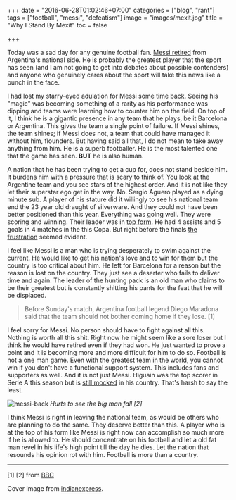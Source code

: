 +++
date = "2016-06-28T01:02:46+07:00"
categories = ["blog", "rant"]
tags = ["football", "messi", "defeatism"]
image = "images/mexit.jpg"
title = "Why I Stand By Mexit"
toc = false

+++

Today was a sad day for any genuine football fan. [Messi retired](http://www.bbc.com/sport/football/36637591) from Argentina's national side. He is probably the greatest player that the sport has seen (and I am not going to get into debates about possible contenders) and anyone who genuinely cares about the sport will take this news like a punch in the face.

I had lost my starry-eyed adulation for Messi some time back. Seeing his "magic" was becoming something of a rarity as his performance was dipping and teams were learning how to counter him on the field. On top of it, I think he is a gigantic presence in any team that he plays, be it Barcelona or Argentina. This gives the team a single point of failure. If Messi shines, the team shines; if Messi does not, a team that could have managed it without him, flounders. But having said all that, I do not mean to take away anything from him. He is a superb footballer. He is the most talented one that the game has seen. **BUT** he is also human.

A nation that he has been trying to get a cup for, does not stand beside him. It burdens him with a pressure that is scary to think of. You look at the Argentine team and you see stars of the highest order. And it is not like they let their superstar ego get in the way. No. Sergio Aguero played as a dying minute sub. A player of his stature did it willingly to see his national team end the 23 year old draught of silverware. And they could not have been better positioned than this year. Everything was going well. They were scoring and winning. Their leader was in [top form](http://www.goal.com/en-us/news/587/copa-america/2016/06/21/24902842/messi-becomes-argentinas-all-time-top-scorer). He had 4 assists and 5 goals in 4 matches in the this Copa. But right before the finals [the frustration](http://www.goal.com/en-us/news/587/copa-america/2016/06/23/24986942/what-a-disaster-messi-takes-aim-at-afa) seemed evident.

I feel like Messi is a man who is trying desperately to swim against the current. He would like to get his nation's love and to win for them but the country is too critical about him. He left for Barcelona for a reason but the reason is lost on the country. They just see a deserter who fails to deliver time and again. The leader of the hunting pack is an old man who claims to be their greatest but is constantly shitting his pants for the feat that he will be displaced.

> Before Sunday's match, Argentina football legend Diego Maradona said that the team should not bother coming home if they lose. [1]

I feel sorry for Messi. No person should have to fight against all this. Nothing is worth all this shit. Right now he might seem like a sore loser but I think he would have retired even if they had won. He just wanted to prove a point and it is becoming more and more difficult for him to do so. Football is not a one man game. Even with the greatest team in the world, you cannot win if you don't have a functional support system. This includes fans and supporters as well. And it is not just Messi. Higuain was the top scorer in Serie A this season but is [still mocked](http://www.dailymail.co.uk/wires/ap/article-3661616/For-Argentinas-Higuain-missed-chances-Copa-final.html) in his country. That's harsh to say the least.

<p class="postimg">
	<img src="http://ichef.bbci.co.uk/onesport/cps/624/cpsprodpb/8680/production/_90123443_messi_back_afp.jpg" alt="messi-back"/>
	<em>Hurts to see the big man fall [2]</em>
</p>

I think Messi is right in leaving the national team, as would be others who are planning to do the same. They deserve better than this. A player who is at the top of his form like Messi is right now can accomplish so much more if he is allowed to. He should concentrate on his football and let a old fat man revel in his life's high point till the day he dies. Let the nation that resounds his opinion rot with him. Football is more than a country.

<hr />

[1] [2] from [BBC](http://www.bbc.com/sport/football/36637591)

Cover image from [indianexpress](http://images.indianexpress.com/2016/06/messi-75911.jpg).